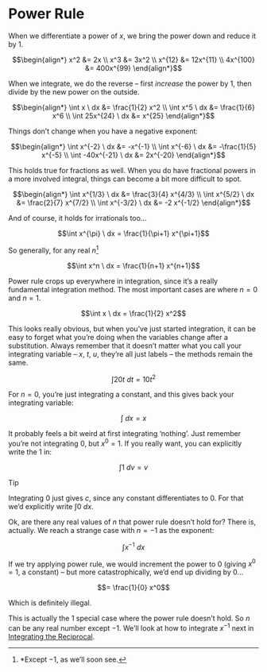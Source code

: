 # Power Rule
<!-- #SQUARK live! c!
| dest = guides/integrals/antiderivatives/power-rule
| capt = Introduction to integration
| index = guides / integrals / antiderivatives
| date = 2025 February 3
-->

When we differentiate a power of $x$, we bring the power down and reduce it by $1$.

```math
\begin{align*}
  x^2 &= 2x
  \\ x^3 &= 3x^2
  \\ x^{12} &= 12x^{11}
  \\ 4x^{100} &= 400x^{99}
\end{align*}
```

When we integrate, we do the reverse – first *increase* the power by $1$, then divide by the new power on the outside.

```math
\begin{align*}
  \int x \ dx &= \frac{1}{2} x^2
  \\ \int x^5 \ dx &= \frac{1}{6} x^6
  \\ \int 25x^{24} \ dx &= x^{25}
\end{align*}
```

Things don’t change when you have a negative exponent:

```math
\begin{align*}
  \int x^{-2} \ dx &= -x^{-1}
  \\ \int x^{-6} \ dx &= -\frac{1}{5} x^{-5}
  \\ \int -40x^{-21} \ dx &= 2x^{-20}
\end{align*}
```

This holds true for fractions as well. When you do have fractional powers in a more involved integral, things can become a bit more difficult to spot.

```math
\begin{align*}
  \int x^{1/3} \ dx &= \frac{3}{4} x^{4/3}
  \\ \int x^{5/2} \ dx &= \frac{2}{7} x^{7/2}
  \\ \int x^{-3/2} \ dx &= -2 x^{-1/2}
\end{align*}
```

And of course, it holds for irrationals too...

```math
\int x^{\pi} \ dx = \frac{1}{\pi+1} x^{\pi+1}
```

So generally, for any real $n$[^real]

[^real]: *Except $-1$, as we’ll soon see.

```math
\int x^n \ dx = \frac{1}{n+1} x^{n+1}
```

Power rule crops up everywhere in integration, since it’s a really fundamental integration method. The most important cases are where $n = 0$ and $n = 1$.

```math
\int x \ dx = \frac{1}{2} x^2
```

This looks really obvious, but when you’ve just started integration, it can be easy to forget what you’re doing when the variables change after a substitution. Always remember that it doesn’t matter what you call your integrating variable – $x$, $t$, $u$, they’re all just labels – the methods remain the same.

```math
\int 20t \ dt = 10t^2
```

For $n = 0$, you’re just integrating a constant, and this gives back your integrating variable:

```math
\int \ dx = x
```

It probably feels a bit weird at first integrating ‘nothing’. Just remember you’re not integrating $0$, but $x^0 = 1$. If you really want, you can explicitly write the $1$ in:

```math
\int 1 \ dv = v
```

> [!Tip]
> Integrating $0$ just gives $c$, since any constant differentiates to $0$. For that we’d explicitly write $\int 0 \ dx$.

Ok, are there any real values of $n$ that power rule doesn’t hold for? There is, actually. We reach a strange case with $n = -1$ as the exponent:

```math
\int x^{-1} \ dx
```

If we try applying power rule, we would increment the power to $0$ (giving $x^0 = 1$, a constant) – but more catastrophically, we’d end up dividing by $0$...

```math
= \frac{1}{0} x^0
```

Which is definitely illegal.

This is actually the 1 special case where the power rule doesn’t hold. So $n$ can be any real number except $-1$. We’ll look at how to integrate $x^{-1}$ next in [Integrating the Reciprocal](reciprocal.md).
